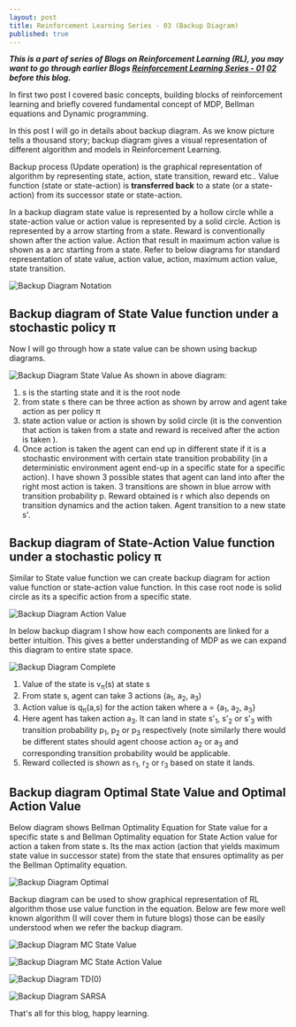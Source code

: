 ```yaml
---
layout: post
title: Reinforcement Learning Series - 03 (Backup Diagram)
published: true
---
```


_**This is a part of series of Blogs on Reinforcement Learning (RL), you may want to go through earlier Blogs [Reinforcement Learning Series - 01](https://baijayantaroy.github.io/baijayantaroy.github.io/Reinforcement_Learning_Series_01/)
[02](https://baijayantaroy.github.io/baijayantaroy.github.io/Reinforcement_Learning_Series_02/)
before this blog.**_

In first two post I covered basic concepts, building blocks of reinforcement learning and briefly covered fundamental concept of MDP, Bellman equations and Dynamic programming.

In this post I will go in details about backup diagram. As we know picture tells a thousand story; backup diagram gives a visual representation of different algorithm and models in Reinforcement Learning.

Backup process (Update operation) is the graphical representation of algorithm by representing state, action, state transition, reward etc.. Value function (state or state-action) is **transferred back** to a state (or a state-action) from its successor state or state-action.

In a backup diagram state value is represented by a hollow circle while a state-action value or action value is represented by a solid circle. Action is represented by a arrow starting from a state. Reward is conventionally shown after the action value. Action that result in maximum action value is shown as a arc starting from a state. Refer to below diagrams for standard representation of state value, action value, action, maximum action value, state transition.

![Backup Diagram Notation](/images/backup1.png "Backup Diagram Notation")
## **Backup diagram of State Value function under a stochastic policy π**

Now I will go through how a state value can be shown using backup diagrams.

![Backup Diagram State Value](/images/backup2.png "Backup Diagram State value")
As shown in above diagram:
  1. s is the starting state and it is the root node
  2. from state s there can be three action as shown by arrow and agent take action as per policy π
  3. state action value or action is shown by solid circle (it is the convention that action is taken from a state and reward is received after the action is taken ).
  4. Once action is taken the agent can end up in different state if it is a stochastic environment with certain state transition probability (in a deterministic environment agent end-up in a specific state for a specific action). I have shown 3 possible states that agent can land into after the right most action is taken. 3 transitions are shown in blue arrow with transition probability p. Reward obtained is r which also depends on transition dynamics and the action taken. Agent transition to a new state s'.

## **Backup diagram of State-Action Value function under a stochastic policy π**
Similar to State value function we can create backup diagram for action value function or state-action value function. In this case root node is solid circle as its a specific action from a specific state.

![Backup Diagram Action Value](/images/backup3.png "Backup Diagram Action value")

In below backup diagram I show how each components are linked for a better intuition. This gives a better understanding of MDP as we can expand this diagram to entire state space.

![Backup Diagram Complete](/images/backup4.png "Backup Diagram Complete")

  1. Value of the state is v<sub>π</sub>(s) at state s
  2. From state s, agent can take 3 actions (a<sub>1</sub>, a<sub>2</sub>, a<sub>3</sub>)
  3. Action value is q<sub>π</sub>(a,s) for the action taken where a = {a<sub>1</sub>, a<sub>2</sub>, a<sub>3</sub>}
  4. Here agent has taken action a<sub>3</sub>. It can land in state s'<sub>1</sub>, s'<sub>2</sub> or s'<sub>3</sub> with transition probability p<sub>1</sub>, p<sub>2</sub> or p<sub>3</sub> respectively (note similarly there would be different states should agent choose action a<sub>2</sub> or a<sub>3</sub> and corresponding transition probability would be applicable.
  5. Reward collected is shown as r<sub>1</sub>, r<sub>2</sub> or r<sub>3</sub> based on state it lands.

## **Backup diagram Optimal State Value and Optimal Action Value**

Below diagram shows Bellman Optimality Equation for State value for a specific state s and Bellman Optimality equation for State Action value for action a taken from state s. Its the max action (action that yields maximum state value in successor state) from the state that ensures optimality as per the Bellman Optimality equation.

![Backup Diagram Optimal](/images/backup5.png "Backup Diagram Optimal")

Backup diagram can be used to show graphical representation of RL algorithm those use value function in the equation. Below are few more well known algorithm (I will cover them in future blogs) those can be easily understood when we refer the backup diagram.

![Backup Diagram MC State Value](/images/backup6.png "Backup Diagram MC State Value")

![Backup Diagram MC State Action Value](/images/backup7.png "Backup Diagram MC State Action Value")

![Backup Diagram TD(0)](/images/backup8.png "Backup Diagram TD")

![Backup Diagram SARSA](/images/backup9.png "Backup Diagram for SARSA")

That's all for this blog, happy learning.
